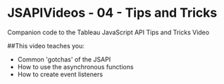 # JSAPIVideos - 04 - Tips and Tricks
Companion code to the Tableau JavaScript API Tips and Tricks Video

##This video teaches you:
- Common 'gotchas' of the JSAPI
- How to use the asynchronous functions
- How to create event listeners
